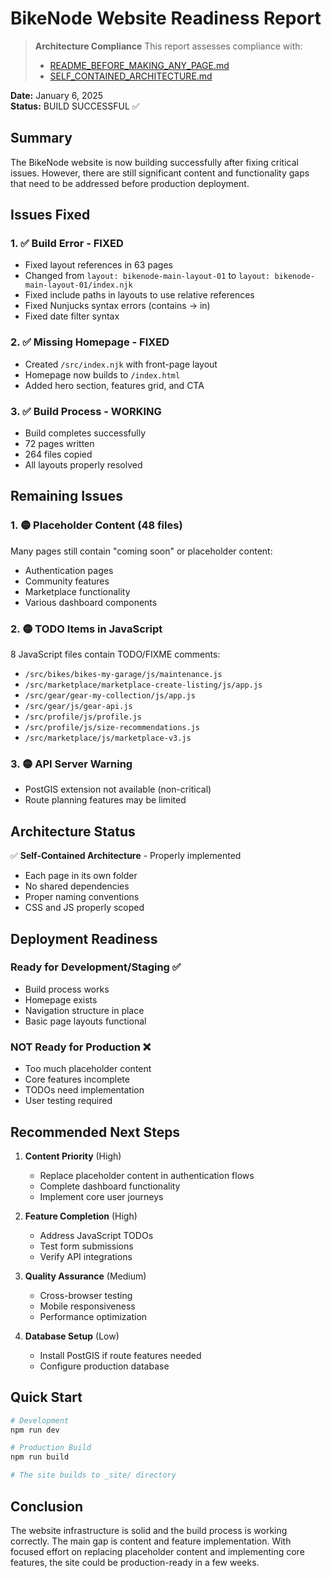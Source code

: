 # BikeNode Website Readiness Report

> **Architecture Compliance**
> This report assesses compliance with:
> - [README_BEFORE_MAKING_ANY_PAGE.md](src/README_BEFORE_MAKING_ANY_PAGE.md)
> - [SELF_CONTAINED_ARCHITECTURE.md](src/SELF_CONTAINED_ARCHITECTURE.md)

**Date:** January 6, 2025  
**Status:** BUILD SUCCESSFUL ✅

## Summary

The BikeNode website is now building successfully after fixing critical issues. However, there are still significant content and functionality gaps that need to be addressed before production deployment.

## Issues Fixed

### 1. ✅ Build Error - FIXED
- Fixed layout references in 63 pages
- Changed from `layout: bikenode-main-layout-01` to `layout: bikenode-main-layout-01/index.njk`
- Fixed include paths in layouts to use relative references
- Fixed Nunjucks syntax errors (contains → in)
- Fixed date filter syntax

### 2. ✅ Missing Homepage - FIXED
- Created `/src/index.njk` with front-page layout
- Homepage now builds to `/index.html`
- Added hero section, features grid, and CTA

### 3. ✅ Build Process - WORKING
- Build completes successfully
- 72 pages written
- 264 files copied
- All layouts properly resolved

## Remaining Issues

### 1. 🟡 Placeholder Content (48 files)
Many pages still contain "coming soon" or placeholder content:
- Authentication pages
- Community features
- Marketplace functionality
- Various dashboard components

### 2. 🟡 TODO Items in JavaScript
8 JavaScript files contain TODO/FIXME comments:
- `/src/bikes/bikes-my-garage/js/maintenance.js`
- `/src/marketplace/marketplace-create-listing/js/app.js`
- `/src/gear/gear-my-collection/js/app.js`
- `/src/gear/js/gear-api.js`
- `/src/profile/js/profile.js`
- `/src/profile/js/size-recommendations.js`
- `/src/marketplace/js/marketplace-v3.js`

### 3. 🟡 API Server Warning
- PostGIS extension not available (non-critical)
- Route planning features may be limited

## Architecture Status

✅ **Self-Contained Architecture** - Properly implemented
- Each page in its own folder
- No shared dependencies
- Proper naming conventions
- CSS and JS properly scoped

## Deployment Readiness

### Ready for Development/Staging ✅
- Build process works
- Homepage exists
- Navigation structure in place
- Basic page layouts functional

### NOT Ready for Production ❌
- Too much placeholder content
- Core features incomplete
- TODOs need implementation
- User testing required

## Recommended Next Steps

1. **Content Priority** (High)
   - Replace placeholder content in authentication flows
   - Complete dashboard functionality
   - Implement core user journeys

2. **Feature Completion** (High)
   - Address JavaScript TODOs
   - Test form submissions
   - Verify API integrations

3. **Quality Assurance** (Medium)
   - Cross-browser testing
   - Mobile responsiveness
   - Performance optimization

4. **Database Setup** (Low)
   - Install PostGIS if route features needed
   - Configure production database

## Quick Start

```bash
# Development
npm run dev

# Production Build
npm run build

# The site builds to _site/ directory
```

## Conclusion

The website infrastructure is solid and the build process is working correctly. The main gap is content and feature implementation. With focused effort on replacing placeholder content and implementing core features, the site could be production-ready in a few weeks.